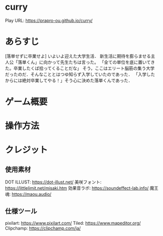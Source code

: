 # curry
Play URL: https://prapro-ou.github.io/curry/

# あらすじ
[落単せずに卒業せよ]
いよいよ迎えた大学生活．
新生活に期待を膨らませる主人公「落単くん」に向かって先生たちは言った。
「全ての単位を底に置いてきた。卒業したくば拾ってくることだな」
そう，ここはエリート脳筋の集う大学だったのだ．そんなこととはつゆ知らず入学していたのであった．
「入学したからには絶対卒業してやる！」そう心に決めた落単くんであった．

# ゲーム概要


# 操作方法


# クレジット


## 使用素材
DOT ILLUST:  https://dot-illust.net/
美咲フォント: https://littlelimit.net/misaki.htm
効果音ラボ:   https://soundeffect-lab.info/
魔王魂:      https://maou.audio/

## 仕様ツール
pixilart:    https://www.pixilart.com/
Tiled:       https://www.mapeditor.org/
Clipchamp:   https://clipchamp.com/ja/



